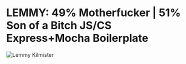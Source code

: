 # LEMMY: 49% Motherfucker | 51% Son of a Bitch JS/CS Express+Mocha Boilerplate

![Lemmy Kilmister](http://30daysout.files.wordpress.com/2010/12/lemmypublicity1robertjohn_20101130_123211.jpg "Lemmy Kilmister")
